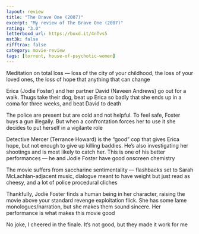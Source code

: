```yaml
---
layout: review
title: "The Brave One (2007)"
excerpt: "My review of The Brave One (2007)"
rating: "3.0"
letterboxd_url: https://boxd.it/4nTvs5
mst3k: false
rifftrax: false
category: movie-review
tags: [torrent, house-of-psychotic-women]
---
```


Meditation on total loss — loss of the city of your childhood, the loss of your loved ones, the loss of hope that anything that can change

Erica (Jodie Foster) and her partner David (Naveen Andrews) go out for a walk. Thugs take their dog, beat up Erica so badly that she ends up in a coma for three weeks, and beat David to death

The police are present but are cold and not helpful. To feel safe, Foster buys a gun illegally. But when a confrontation forces her to use it she decides to put herself in a vigilante role

Detective Mercer (Terrance Howard) is the “good” cop that gives Erica hope, but not enough to give up killing baddies. He’s also investigating her shootings and is most likely to catch her. This is one of his better performances — he and Jodie Foster have good onscreen chemistry

The movie suffers from saccharine sentimentality — flashbacks set to Sarah McLachlan-adjacent music, dialogue meant to have weight but just read as cheesy, and a lot of police procedural cliches

Thankfully, Jodie Foster finds a human being in her character, raising the movie above your standard revenge exploitation flick. She has some lame monologues/narration, but she makes them sound sincere. Her performance is what makes this movie good

No joke, I cheered in the finale. It’s not good, but they made it work for me
